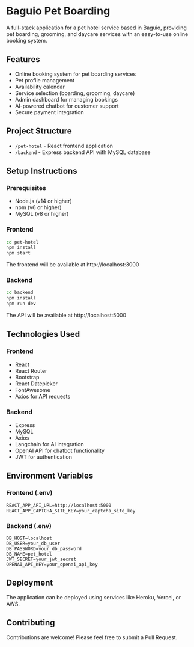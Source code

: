 # Baguio Pet Boarding

A full-stack application for a pet hotel service based in Baguio, providing pet boarding, grooming, and daycare services with an easy-to-use online booking system.

## Features

- Online booking system for pet boarding services
- Pet profile management
- Availability calendar
- Service selection (boarding, grooming, daycare)
- Admin dashboard for managing bookings
- AI-powered chatbot for customer support
- Secure payment integration

## Project Structure

- `/pet-hotel` - React frontend application
- `/backend` - Express backend API with MySQL database

## Setup Instructions

### Prerequisites

- Node.js (v14 or higher)
- npm (v6 or higher)
- MySQL (v8 or higher)

### Frontend

```bash
cd pet-hotel
npm install
npm start
```

The frontend will be available at http://localhost:3000

### Backend

```bash
cd backend
npm install
npm run dev
```

The API will be available at http://localhost:5000

## Technologies Used

### Frontend
- React
- React Router
- Bootstrap
- React Datepicker
- FontAwesome
- Axios for API requests

### Backend
- Express
- MySQL
- Axios
- Langchain for AI integration
- OpenAI API for chatbot functionality
- JWT for authentication

## Environment Variables

### Frontend (.env)
```
REACT_APP_API_URL=http://localhost:5000
REACT_APP_CAPTCHA_SITE_KEY=your_captcha_site_key
```

### Backend (.env)
```
DB_HOST=localhost
DB_USER=your_db_user
DB_PASSWORD=your_db_password
DB_NAME=pet_hotel
JWT_SECRET=your_jwt_secret
OPENAI_API_KEY=your_openai_api_key
```

## Deployment

The application can be deployed using services like Heroku, Vercel, or AWS.

## Contributing

Contributions are welcome! Please feel free to submit a Pull Request.
